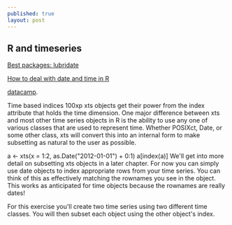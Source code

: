 ```yaml
---
published: true
layout: post
---
```

## R and timeseries




[Best packages: lubridate](https://www.rdocumentation.org/packages/lubridate/versions/1.6.0/topics/ymd_hms)

[How to deal with date and time in R](https://rstudio-pubs-static.s3.amazonaws.com/28038_1bcb9aa80ca84f27ace07d612872861a.html)

[datacamp](https://campus.datacamp.com/courses/manipulating-time-series-data-in-r-with-xts-zoo/introduction-to-extensible-time-series-using-xts-and-zoo-for-time-series?ex=7). 


Time based indices
100xp
xts objects get their power from the index attribute that holds the time dimension. One major difference between xts and most other time series objects in R is the ability to use any one of various classes that are used to represent time. Whether POSIXct, Date, or some other class, xts will convert this into an internal form to make subsetting as natural to the user as possible.

a <- xts(x = 1:2, as.Date("2012-01-01") + 0:1)
a[index(a)]
We'll get into more detail on subsetting xts objects in a later chapter. For now you can simply use date objects to index appropriate rows from your time series. You can think of this as effectively matching the rownames you see in the object. This works as anticipated for time objects because the rownames are really dates!

For this exercise you'll create two time series using two different time classes. You will then subset each object using the other object's index.
